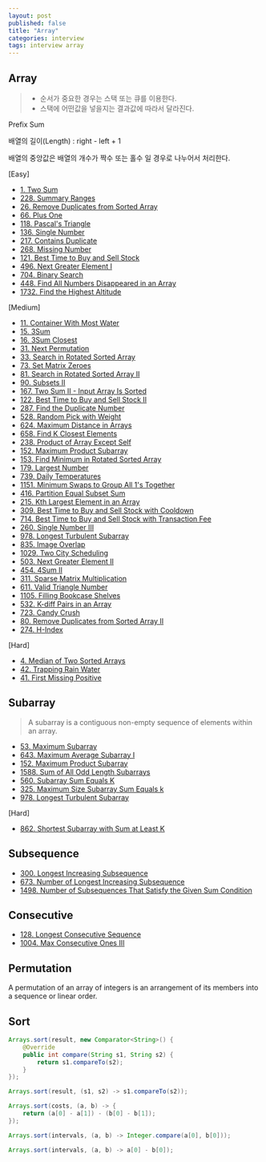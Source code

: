 ```yaml
---
layout: post
published: false
title: "Array"
categories: interview
tags: interview array
---
```


## Array
> - 순서가 중요한 경우는 스택 또는 큐를 이용한다.
> - 스택에 어떤값을 넣을지는 결과값에 따라서 달라진다.

Prefix Sum

배열의 길이(Length) : right - left + 1

배열의 중앙값은 배열의 개수가 짝수 또는 홀수 일 경우로 나누어서 처리한다.

[Easy]
- [1. Two Sum](https://leetcode.com/problems/two-sum/)
- [228. Summary Ranges](https://leetcode.com/problems/summary-ranges/)
- [26. Remove Duplicates from Sorted Array](https://leetcode.com/problems/remove-duplicates-from-sorted-array/)
- [66. Plus One](https://leetcode.com/problems/plus-one/)
- [118. Pascal's Triangle](https://leetcode.com/problems/pascals-triangle/)
- [136. Single Number](https://leetcode.com/problems/single-number/)
- [217. Contains Duplicate](https://leetcode.com/problems/contains-duplicate/)
- [268. Missing Number](https://leetcode.com/problems/missing-number/)
- [121. Best Time to Buy and Sell Stock](https://leetcode.com/problems/best-time-to-buy-and-sell-stock/)
- [496. Next Greater Element I](https://leetcode.com/problems/next-greater-element-i/)
- [704. Binary Search](https://leetcode.com/problems/binary-search/)
- [448. Find All Numbers Disappeared in an Array](https://leetcode.com/problems/find-all-numbers-disappeared-in-an-array/)
- [1732. Find the Highest Altitude](https://leetcode.com/problems/find-the-highest-altitude/)

[Medium]
- [11. Container With Most Water](https://leetcode.com/problems/container-with-most-water/)
- [15. 3Sum](https://leetcode.com/problems/3sum/)
- [16. 3Sum Closest](https://leetcode.com/problems/3sum-closest/)
- [31. Next Permutation](https://leetcode.com/problems/next-permutation/)
- [33. Search in Rotated Sorted Array](https://leetcode.com/problems/search-in-rotated-sorted-array/)
- [73. Set Matrix Zeroes](https://leetcode.com/problems/set-matrix-zeroes/)
- [81. Search in Rotated Sorted Array II](https://leetcode.com/problems/search-in-rotated-sorted-array-ii/)
- [90. Subsets II](https://leetcode.com/problems/subsets-ii/)
- [167. Two Sum II - Input Array Is Sorted](https://leetcode.com/problems/two-sum-ii-input-array-is-sorted/)
- [122. Best Time to Buy and Sell Stock II](https://leetcode.com/problems/best-time-to-buy-and-sell-stock-ii/)
- [287. Find the Duplicate Number](https://leetcode.com/problems/find-the-duplicate-number/)
- [528. Random Pick with Weight](https://leetcode.com/problems/random-pick-with-weight/)
- [624. Maximum Distance in Arrays](https://leetcode.com/problems/maximum-distance-in-arrays/)
- [658. Find K Closest Elements](https://leetcode.com/problems/find-k-closest-elements/)
- [238. Product of Array Except Self](https://leetcode.com/problems/product-of-array-except-self/)
- [152. Maximum Product Subarray](https://leetcode.com/problems/maximum-product-subarray/)
- [153. Find Minimum in Rotated Sorted Array](https://leetcode.com/problems/find-minimum-in-rotated-sorted-array/)
- [179. Largest Number](https://leetcode.com/problems/largest-number/)
- [739. Daily Temperatures](https://leetcode.com/problems/daily-temperatures/)
- [1151. Minimum Swaps to Group All 1's Together](https://leetcode.com/problems/minimum-swaps-to-group-all-1s-together/)
- [416. Partition Equal Subset Sum](https://leetcode.com/problems/partition-equal-subset-sum/)
- [215. Kth Largest Element in an Array](https://leetcode.com/problems/kth-largest-element-in-an-array/)
- [309. Best Time to Buy and Sell Stock with Cooldown](https://leetcode.com/problems/best-time-to-buy-and-sell-stock-with-cooldown/)
- [714. Best Time to Buy and Sell Stock with Transaction Fee](https://leetcode.com/problems/best-time-to-buy-and-sell-stock-with-transaction-fee/)
- [260. Single Number III](https://leetcode.com/problems/single-number-iii/)
- [978. Longest Turbulent Subarray](https://leetcode.com/problems/longest-turbulent-subarray/)
- [835. Image Overlap](https://leetcode.com/problems/image-overlap/)
- [1029. Two City Scheduling](https://leetcode.com/problems/two-city-scheduling/)
- [503. Next Greater Element II](https://leetcode.com/problems/next-greater-element-ii/)
- [454. 4Sum II](https://leetcode.com/problems/4sum-ii/)
- [311. Sparse Matrix Multiplication](https://leetcode.com/problems/sparse-matrix-multiplication/)
- [611. Valid Triangle Number](https://leetcode.com/problems/valid-triangle-number/)
- [1105. Filling Bookcase Shelves](https://leetcode.com/problems/filling-bookcase-shelves/)
- [532. K-diff Pairs in an Array](https://leetcode.com/problems/k-diff-pairs-in-an-array/)
- [723. Candy Crush](https://leetcode.com/problems/candy-crush/)
- [80. Remove Duplicates from Sorted Array II](https://leetcode.com/problems/remove-duplicates-from-sorted-array-ii/)
- [274. H-Index](https://leetcode.com/problems/h-index/)

[Hard]
- [4. Median of Two Sorted Arrays](https://leetcode.com/problems/median-of-two-sorted-arrays/)
- [42. Trapping Rain Water](https://leetcode.com/problems/trapping-rain-water)
- [41. First Missing Positive](https://leetcode.com/problems/first-missing-positive/)

## Subarray
> A subarray is a contiguous non-empty sequence of elements within an array.

- [53. Maximum Subarray](https://leetcode.com/problems/maximum-subarray/)
- [643. Maximum Average Subarray I](https://leetcode.com/problems/maximum-average-subarray-i/)
- [152. Maximum Product Subarray](https://leetcode.com/problems/maximum-product-subarray/)
- [1588. Sum of All Odd Length Subarrays](https://leetcode.com/problems/sum-of-all-odd-length-subarrays/)
- [560. Subarray Sum Equals K](https://leetcode.com/problems/subarray-sum-equals-k/)
- [325. Maximum Size Subarray Sum Equals k](https://leetcode.com/problems/maximum-size-subarray-sum-equals-k/)
- [978. Longest Turbulent Subarray](https://leetcode.com/problems/longest-turbulent-subarray/)

[Hard]
- [862. Shortest Subarray with Sum at Least K](https://leetcode.com/problems/shortest-subarray-with-sum-at-least-k/)

## Subsequence

- [300. Longest Increasing Subsequence](https://leetcode.com/problems/longest-increasing-subsequence/)
- [673. Number of Longest Increasing Subsequence](https://leetcode.com/problems/number-of-longest-increasing-subsequence/)
- [1498. Number of Subsequences That Satisfy the Given Sum Condition](https://leetcode.com/problems/number-of-subsequences-that-satisfy-the-given-sum-condition/)

## Consecutive

- [128. Longest Consecutive Sequence](https://leetcode.com/problems/longest-consecutive-sequence/)
- [1004. Max Consecutive Ones III](https://leetcode.com/problems/max-consecutive-ones-iii/)

## Permutation
A permutation of an array of integers is an arrangement of its members into a sequence or linear order.

## Sort
```java
Arrays.sort(result, new Comparator<String>() {
    @Override
    public int compare(String s1, String s2) {
        return s1.compareTo(s2);
    }
});

Arrays.sort(result, (s1, s2) -> s1.compareTo(s2));

Arrays.sort(costs, (a, b) -> {
    return (a[0] - a[1]) - (b[0] - b[1]);
});

Arrays.sort(intervals, (a, b) -> Integer.compare(a[0], b[0]));

Arrays.sort(intervals, (a, b) -> a[0] - b[0]);
```